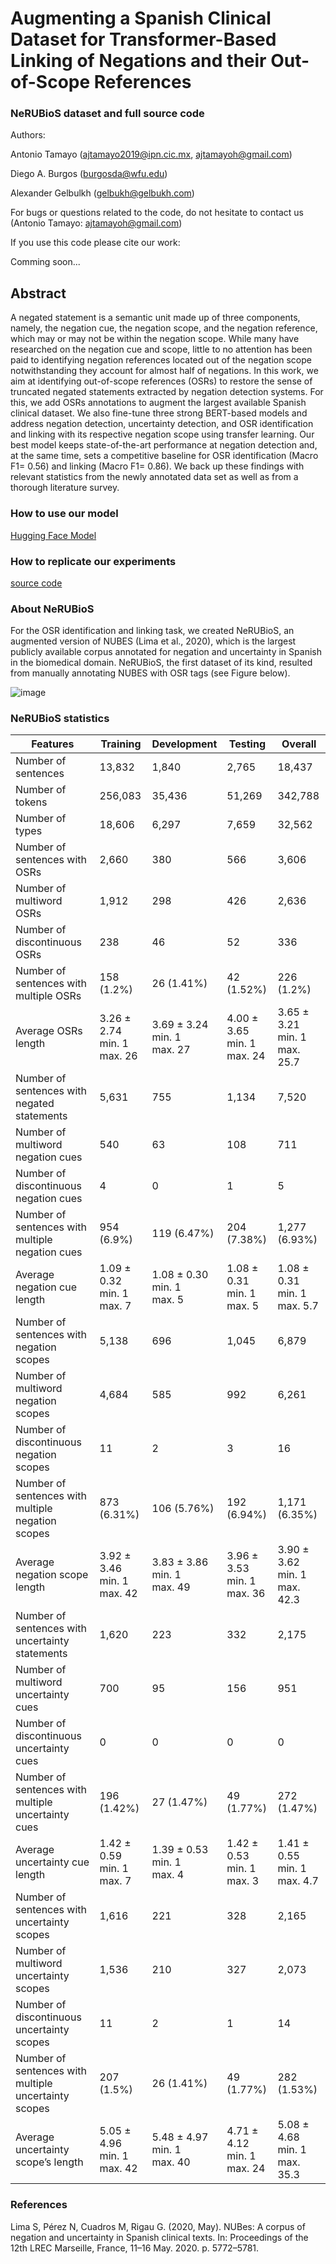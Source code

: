 # Augmenting a Spanish Clinical Dataset for Transformer-Based Linking of Negations and their Out-of-Scope References

### NeRUBioS dataset and full source code 

Authors:

Antonio Tamayo (ajtamayo2019@ipn.cic.mx, ajtamayoh@gmail.com)

Diego A. Burgos (burgosda@wfu.edu)

Alexander Gelbulkh (gelbukh@gelbukh.com)

For bugs or questions related to the code, do not hesitate to contact us (Antonio Tamayo: ajtamayoh@gmail.com)

If you use this code please cite our work:

Comming soon...

## Abstract

A negated statement is a semantic unit made up of three components, namely, the negation cue, the negation scope, and the negation reference, which may or may not be within the negation scope. While many have researched on the negation cue and scope, little to no attention has been paid to identifying negation references located out of the negation scope notwithstanding they account for almost half of negations. In this work, we aim at identifying out-of-scope references (OSRs) to restore the sense of truncated negated statements extracted by negation detection systems. For this, we add OSRs annotations to augment the largest available Spanish clinical dataset. We also fine-tune three strong BERT-based models and address negation detection, uncertainty detection, and OSR identification and linking with its respective negation scope using transfer learning. Our best model keeps state-of-the-art performance at negation detection and, at the same time, sets a competitive baseline for OSR identification (Macro F1= 0.56) and linking (Macro F1= 0.86). We back up these findings with relevant statistics from the newly annotated data set as well as from a thorough literature survey.

### How to use our model

[Hugging Face Model](https://huggingface.co/ajtamayoh/NeRUBioS_RoBERTa_Training_Testing)

### How to replicate our experiments

[source code](https://github.com/ajtamayoh/NeRUBioS/blob/main/Source%20code.ipynb)

### About NeRUBioS

For the OSR identification and linking task, we created NeRUBioS, an augmented version of NUBES (Lima et al., 2020), which is the largest publicly available corpus annotated for negation and uncertainty in Spanish in the biomedical domain. NeRUBioS, the first dataset of its kind, resulted from manually annotating NUBES with OSR tags (see Figure below).

![image](https://github.com/ajtamayoh/NeRUBioS/assets/6041056/a76e12d6-929b-402e-8d08-f7e464845959)


### NeRUBioS statistics

| Features                                | Training | Development | Testing | Overall  |
| --------------------------------------- | -------- | ----------- | ------- | -------- |
| Number of sentences                     | 13,832   | 1,840       | 2,765   | 18,437   |
| Number of tokens                        | 256,083  | 35,436      | 51,269  | 342,788  |
| Number of types                         | 18,606   | 6,297       | 7,659   | 32,562   |
| Number of sentences with OSRs           | 2,660    | 380         | 566     | 3,606    |
| Number of multiword OSRs                | 1,912    | 298         | 426     | 2,636    |
| Number of discontinuous OSRs            | 238      | 46          | 52      | 336      |
| Number of sentences with multiple OSRs  | 158 (1.2%)   | 26 (1.41%)      | 42 (1.52%)   | 226 (1.2%)   |
| Average OSRs length                     | 3.26 ± 2.74 <br> min. 1 <br> max. 26   | 3.69 ± 3.24 <br> min. 1 <br> max. 27      | 4.00 ± 3.65 <br> min. 1 <br> max. 24   | 3.65 ± 3.21 <br> min. 1 <br> max. 25.7   |
| Number of sentences with negated statements | 5,631    | 755         | 1,134   | 7,520    |
| Number of multiword negation cues       | 540      | 63          | 108     | 711      |
| Number of discontinuous negation cues   | 4        | 0           | 1       | 5        |
| Number of sentences with multiple negation cues | 954 (6.9%)   | 119 (6.47%)      | 204 (7.38%)   | 1,277 (6.93%)   |
| Average negation cue length             | 1.09 ± 0.32 <br> min. 1 <br> max. 7   | 1.08 ± 0.30 <br> min. 1 <br> max. 5      | 1.08 ± 0.31 <br> min. 1 <br> max. 5   | 1.08 ± 0.31 <br> min. 1 <br> max. 5.7   |
| Number of sentences with negation scopes | 5,138    | 696         | 1,045   | 6,879    |
| Number of multiword negation scopes     | 4,684    | 585         | 992     | 6,261    |
| Number of discontinuous negation scopes | 11       | 2           | 3       | 16       |
| Number of sentences with multiple negation scopes | 873 (6.31%)   | 106 (5.76%)      | 192 (6.94%)   | 1,171 (6.35%)   |
| Average negation scope length                 | 3.92 ± 3.46 <br>min. 1<br>max. 42 | 3.83 ± 3.86 <br>min. 1<br>max. 49 | 3.96 ± 3.53 <br>min. 1<br>max. 36 | 3.90 ± 3.62 <br>min. 1<br>max. 42.3 |
| Number of sentences with uncertainty statements | 1,620                        | 223                          | 332                          | 2,175                       |
| Number of multiword uncertainty cues           | 700                          | 95                           | 156                          | 951                         |
| Number of discontinuous uncertainty cues       | 0                            | 0                            | 0                            | 0                           |
| Number of sentences with multiple uncertainty cues | 196 (1.42%)                | 27 (1.47%)                   | 49 (1.77%)                   | 272 (1.47%)                 |
| Average uncertainty cue length                 | 1.42 ± 0.59 <br>min. 1<br>max. 7 | 1.39 ± 0.53 <br>min. 1<br>max. 4 | 1.42 ± 0.53 <br>min. 1<br>max. 3 | 1.41 ± 0.55 <br>min. 1<br>max. 4.7 |
| Number of sentences with uncertainty scopes     | 1,616                        | 221                          | 328                          | 2,165                       |
| Number of multiword uncertainty scopes          | 1,536                        | 210                          | 327                          | 2,073                       |
| Number of discontinuous uncertainty scopes      | 11                           | 2                            | 1                            | 14                          |
| Number of sentences with multiple uncertainty scopes | 207 (1.5%)                 | 26 (1.41%)                   | 49 (1.77%)                   | 282 (1.53%)                 |
| Average uncertainty scope’s length    | 5.05 ± 4.96<br>min. 1<br>max. 42 | 5.48 ± 4.97<br>min. 1<br>max. 40 | 4.71 ± 4.12<br>min. 1<br>max. 24 | 5.08 ± 4.68<br>min. 1<br>max. 35.3 |


### References

Lima S, Pérez N, Cuadros M, Rigau G. (2020, May). NUBes: A corpus of negation and uncertainty in Spanish clinical texts. In: Proceedings of the 12th LREC Marseille, France, 11–16 May. 2020. p. 5772–5781.
